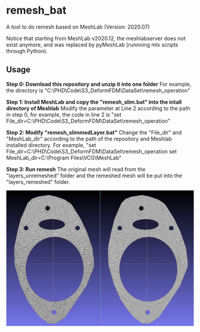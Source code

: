 # remesh_bat
A tool to do remesh based on MeshLab (Version: 2020.07)

Notice that starting from MeshLab v2020.12, the meshlabserver does not exist anymore, and was replaced by pyMeshLab (runnning mlx scripts through Python).

## Usage
**Step 0: Download this repository and unzip it into one folder**
For example, the directory is "C:\PHD\Code\S3_DeformFDM\DataSet\remesh_operation"

**Step 1: Install MeshLab and copy the "remesh_slim.bat" into the intall directory of Meshlab**
Modify the parameter at Line 2 according to the path in step 0, for example, the code in line 2 is "set File_dir=C:\PHD\Code\S3_DeformFDM\DataSet\remesh_operation"

**Step 2: Modify "remesh_slimmedLayer.bat"**
Change the "File_dir" and "MeshLab_dir" according to the path of the repository and Meshlab installed directory. For example, "set File_dir=C:\PHD\Code\S3_DeformFDM\DataSet\remesh_operation
set MeshLab_dir=C:\Program Files\VCG\MeshLab"

**Step 3: Run remesh**
The original mesh will read from the "layers_unremeshed" folder and the remeshed mesh will be put into the "layers_remeshed" folder.

![](remesh_results.jpg)
